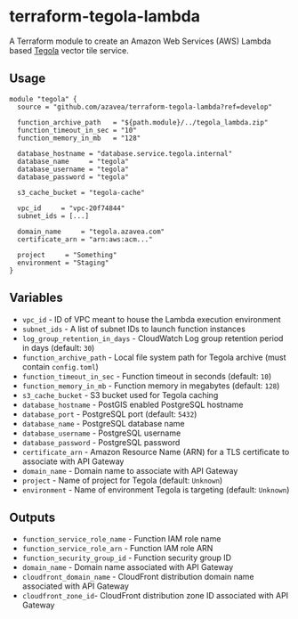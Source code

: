# terraform-tegola-lambda

A Terraform module to create an Amazon Web Services (AWS) Lambda based [Tegola](https://tegola.io/) vector tile service.

## Usage

```hcl
module "tegola" {
  source = "github.com/azavea/terraform-tegola-lambda?ref=develop"

  function_archive_path   = "${path.module}/../tegola_lambda.zip"
  function_timeout_in_sec = "10"
  function_memory_in_mb   = "128"

  database_hostname = "database.service.tegola.internal"
  database_name     = "tegola"
  database_username = "tegola"
  database_password = "tegola"

  s3_cache_bucket = "tegola-cache"

  vpc_id     = "vpc-20f74844"
  subnet_ids = [...]

  domain_name     = "tegola.azavea.com"
  certificate_arn = "arn:aws:acm..."

  project     = "Something"
  environment = "Staging"
}
```

## Variables

- `vpc_id` - ID of VPC meant to house the Lambda execution environment
- `subnet_ids` - A list of subnet IDs to launch function instances
- `log_group_retention_in_days` - CloudWatch Log group retention period in days (default: `30`)
- `function_archive_path` - Local file system path for Tegola archive (must contain `config.toml`)
- `function_timeout_in_sec` - Function timeout in seconds (default: `10`)
- `function_memory_in_mb` - Function memory in megabytes (default: `128`)
- `s3_cache_bucket` - S3 bucket used for Tegola caching
- `database_hostname` - PostGIS enabled PostgreSQL hostname
- `database_port` - PostgreSQL port (default: `5432`)
- `database_name` - PostgreSQL database name
- `database_username` - PostgreSQL username
- `database_password` - PostgreSQL password
- `certificate_arn` - Amazon Resource Name (ARN) for a TLS certificate to associate with API Gateway
- `domain_name` - Domain name to associate with API Gateway
- `project` - Name of project for Tegola (default: `Unknown`)
- `environment` - Name of environment Tegola is targeting (default: `Unknown`)

## Outputs

- `function_service_role_name` - Function IAM role name
- `function_service_role_arn` - Function IAM role ARN
- `function_security_group_id` - Function security group ID
- `domain_name` - Domain name associated with API Gateway
- `cloudfront_domain_name` - CloudFront distribution domain name associated with API Gateway
- `cloudfront_zone_id`- CloudFront distribution zone ID associated with API Gateway
